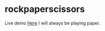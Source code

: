 # rockpaperscissors
Live demo <a href="https://alixiadae.github.io/rockpaperscissors/">Here</a>
I will always be playing paper.
